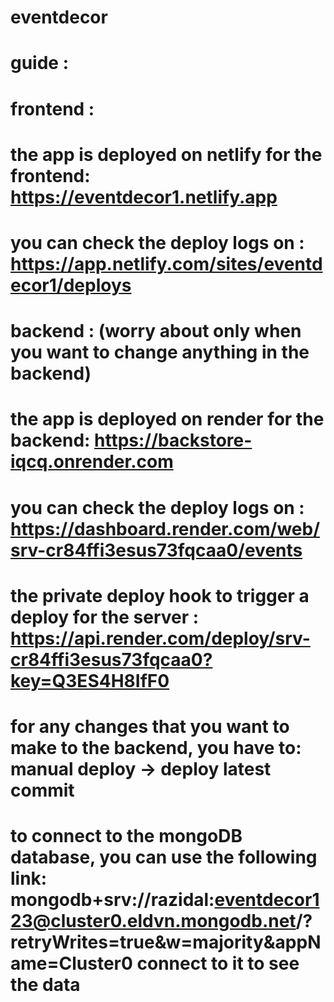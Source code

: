# eventdecor

# guide :

# frontend :
# the app is deployed on netlify for the frontend: https://eventdecor1.netlify.app
# you can check the deploy logs on : https://app.netlify.com/sites/eventdecor1/deploys

# backend :  (worry about only when you want to change anything in the backend)
# the app is deployed on render for the backend: https://backstore-iqcq.onrender.com
# you can check the deploy logs on : https://dashboard.render.com/web/srv-cr84ffi3esus73fqcaa0/events 
# the private deploy hook to trigger a deploy for the server : https://api.render.com/deploy/srv-cr84ffi3esus73fqcaa0?key=Q3ES4H8IfF0
# for any changes that you want to make to the backend, you have to: manual deploy -> deploy latest commit
# to connect to the mongoDB database, you can use the following link: mongodb+srv://razidal:eventdecor123@cluster0.eldvn.mongodb.net/?retryWrites=true&w=majority&appName=Cluster0   connect to it to see the data